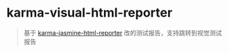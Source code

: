 # karma-visual-html-reporter

> 基于 [karma-jasmine-html-reporter](https://www.npmjs.com/package/karma-jasmine-html-reporter) 改的测试报告，支持跳转到视觉测试报告
